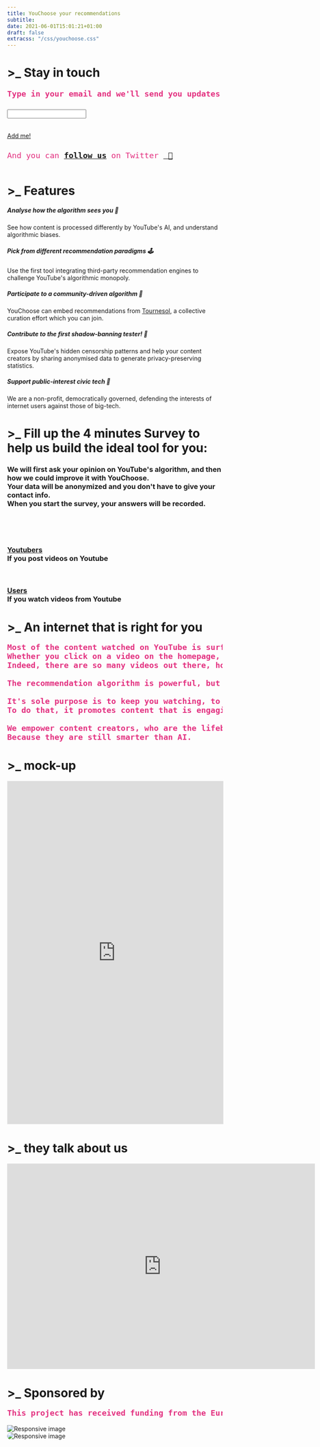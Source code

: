 ```yaml
---
title: YouChoose your recommendations
subtitle: 
date: 2021-06-01T15:01:21+01:00
draft: false
extracss: "/css/youchoose.css"
---
```


<div>
  <h1 class ="titlehp">>_ Stay in touch
  </h1>
</div>
    <pre style="font-size:1.15rem; color:#e33180; font-weight:bold;">Type in your email and we'll send you updates about the release 📬</pre>
<div class="email-box">
  <form>
    <input id="email--address" type="email" name="email" class="email-box__input" />
      <div class="fba" style="padding-top: 2rem;">
        <a href="" id="special--click--management">
          <span id="mail--button" class="fba">Add me!</span>
        </a>
      </div>
  </form>
</div>
<pre style="padding-top:0.5rem; font-size:1.15rem; color:#e33180;">And you can <b><a href="https://twitter.com/youchooseai" target="_blank">follow us</a></b> on Twitter <a href="https://twitter.com/youchooseai" target="_blank"> 🐣</a></pre>

<!--<pre class="pink" style="font-size:1.15rem; font-weight:bold;"> email us: youchoose [at] tracking [dot] exposed </pre>-->

<div>
  <h1 class ="titlehp" style ="padding-top:1rem;">>_ Features</h1></div>
<div class="card-deck">
<div class="card" style="border-color:blue; border-radius:13px; border-width:2.5px;">
  <div class="card-body">
    <h5 class="card-title">Analyse how the algorithm sees you 🧩️</h5>
    <p class="card-text">See how content is processed differently by YouTube's AI, and understand algorithmic biases.</p>
  </div>
</div>
<div class="card" style="border-color:#1fc11b; border-radius:13px; border-width:2.5px;">
  <div class="card-body">
    <h5 class="card-title">Pick from different recommendation paradigms 🕹</h5>
    <p class="card-text">Use the first tool integrating third-party recommendation engines to challenge YouTube's algorithmic monopoly.</p>
  </div>
</div>
<div class="card" style="border-color:#ffd913; border-radius:13px; border-width:2.5px">
  <div class="card-body">
    <h5 class="card-title">Participate to a community-driven algorithm 🌻️</h5>
    <p class="card-text">YouChoose can embed recommendations from <a href="https://tournesol.app" target=_blank>Tournesol</a>, a collective curation effort which you can join.</p>
  </div>
</div>
<div class="card" style="border-color:#ff9c55; border-radius:13px; border-width:2.5px;">
  <div class="card-body">
    <h5 class="card-title">Contribute to the first shadow-banning tester! 👻</h5>
    <p class="card-text">Expose YouTube's hidden censorship patterns and help your content creators by sharing anonymised data to generate privacy-preserving statistics.</p>
  </div>
</div>
<div class="card" style="border-color:#ff5555; border-radius:13px; border-width:2.5px;">
  <div class="card-body">
    <h5 class="card-title">Support public-interest civic tech 💚</h5>
    <p class="card-text">We are a non-profit, democratically governed, defending the interests of internet users against those of big-tech.</p>
  </div>
</div>
</div>

<div><h1 class ="titlehp">>_ Fill up the 4 minutes <b class="pink">Survey</b> to help us build the ideal tool for you:</h1></div>
<div>
 <h3>
 We will first ask your opinion on YouTube's algorithm, and then how we could improve it with YouChoose.
 <br>
 Your data will be anonymized and you don't have to give your contact info.
 <br>
 When you start the survey, your answers will be recorded.
 </h3>
</div>

<!--
<div>
 <h3 style="text-align:center;padding-top:1em;padding-bottom:1em;">
  <b> Click on the box below to start the survey:</b> 
 </h3> 
</div> 
-->
<br />

<div class="fba row">
 <div class="col-5">
  <h3>
    <div class="fba" style="padding-top:2rem;">
      <a class="fba" href="/survey_cc"><span class="fba">Youtubers</span></a>
    </div>
   If you <b>post videos</b> on Youtube <br>
  </h3>
</div>


 <div class="col-sm-2"></div>

 <div class="col-5">
   <h3>
    <div class="fba" style="padding-top:2rem;">
      <a class="fba" href="/survey_us"><span class="fba">Users</span></a>
    </div>
   If you <b>watch videos</b> from Youtube <br>
   </h3>
 </div>
</div>

<!--
<div class="fba" style="padding-top:2rem;">
  <a class="fba" href="/survey_start"><span class="fba">SURVEY!</span></a>
</div>
-->

<div><h1 class ="titlehp">>_ An internet that is right for you</h1></div>
<pre style="font-size:1.15rem; color:#e33180; font-weight:bold;">
Most of the content watched on YouTube is surfaced by an algorithm. 
Whether you click on a video on the homepage, on a search result, on the sidebar recommendation, or simply play the watch-next, there is an algorithm behind.
Indeed, there are so many videos out there, how are you going to find them otherwise?<br> 
The recommendation algorithm is powerful, but it's not really working for you best interest.<br> 
It's sole purpose is to keep you watching, to maximize ads revenue. 
To do that, it promotes content that is engaging, but it does not really care about its quality. <br> 
We empower content creators, who are the lifeblood of YouTube, to curate recommendations for you.
Because they are still smarter than AI.
</pre> 
<!--
<div class="row">
   <div class="col-lg-6"> 
       <pre style="font-size:1.15rem; color:#e33180; font-weight:bold;"> YouTube's recommendations is powerful.<br> But it is not always working for your best interest: it's only purpose is to keep you watching.<br> 
       But we think Humans are still smarter than AI so... why don't you let your favorite YouTubers recommend you what to watch next?<br>
       We empower internet users to control their recommendations because we trust YouTubers over YouTube and we want to take back control on reccomandations.<br> 
       Do u love your YouTubers? Put them in charge of recommendations of their own content!
        </pre> 
   </div>
   <div class="col-lg-4"> 
     <iframe width=100% height=500px align="right" src="https://www.youtube-nocookie.com/embed/SmYuYEhT81c" frameborder="0" allow="accelerometer; autoplay; encrypted-media; gyroscope; picture-in-picture" allowfullscreen></iframe >
   </div>
</div>-->

<!--

{{<colorblock text="YouChoose tool" color="primary" text-align="center" >}}
{{< youchoose-extension >}}

YouChoose is a citizen-tech, democratically run project, which aims to empower YouTube content creators to recommend meaningfull videos to their audience. -->
<div><h1 class ="titlehp">>_ mock-up</h1></div>

<iframe style="border: 1px solid rgba(0, 0, 0, 0.1);" width=100% height=800px src="https://www.figma.com/embed?embed_host=share&url=https%3A%2F%2Fwww.figma.com%2Fproto%2FxQGGh4oQVpXVHtBLgQCSZv%2FYouChoose_wireframes%3Fnode-id%3D1%253A3214%26scaling%3Dscale-down-to-fit" allowfullscreen></iframe>

<div><h1 class ="titlehp">>_ they talk about us</h1></div>
 <iframe id="player" width="720" height="480" src="https://www.youtube-nocookie.com/embed//Np695V8lzeg?t=681" frameborder="0"> 
</iframe>

</div>
<div><h1 class ="titlehp">>_ Sponsored by</h1></div>
<div class="row">
<div class="col-sm-7 small"><pre style="font-size:1.15rem; color:#e33180; font-weight:bold; padding-top:0px;">This project has received funding from the European Union’s Horizon 2020 research and innovation programme within the framework of the LEDGER Project funded under grant agreement No 825268.</pre></div>
<div class="col-sm-3">
<img src="/images/ledger-logo.png" class="img-fluid" alt="Responsive image">
</div>
<div class="col-sm-2">
<img src="/images/eu-logo.jpeg" class="img-fluid" alt="Responsive image" style="border-radius: 13px;">
</div>
</div>

<script src="/js/global.js"></script>
<script type="text/javascript">

  $("#special--click--management").click(function(evnt) {
    evnt.preventDefault();
    $("#mail--button").text("...");

    fetch(buildApiUrl("registerEmail", null, 3), {
      method: 'POST',
      headers: {
        'Content-Type': 'application/json'
      },
      body: JSON.stringify({
        'email': $('#email--address').val(),
        'reason': 'update--on--YCAI--release',
      })
    })
    .then(function(result) {
      console.log(result.status);
      if(result.status === 403)
        $("#mail--button").text("💥");
      else if(result.status === 200)
        $("#mail--button").text("👍");
      else if(result.status === 201)
        $("#mail--button").text("🙋");
      else
        $("#mail--button").text("<error>");
    });
  });

</script>
